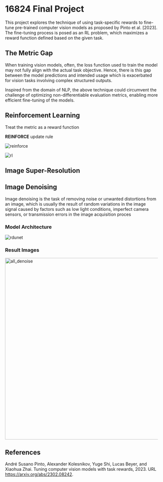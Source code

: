 # 16824 Final Project

This project explores the technique of using task-specific rewards to  fine-tune pre-trained computer vision models as proposed by Pinto et al. [2023]. The fine-tuning process is posed as an RL problem, which maximizes a reward function defined based on the given task.

## The Metric Gap 

When training vision models, often, the loss function used to train the model may not fully align with the actual task objective. Hence, there is this gap between the model predictions and intended usage which is exacerbated for vision tasks involving complex structured outputs. 

Inspired from the domain of NLP, the above technique could circumvent the challenge of optimizing non-differentiable evaluation metrics, enabling more efficient fine-tuning of the models. 

## Reinforcement Learning 
Treat the metric  as a reward function

**REINFORCE** update rule  

![reinforce](https://user-images.githubusercontent.com/12653676/236592832-e4aaab91-b03a-4224-94c3-e3ff70a49abe.png)


![rl](https://user-images.githubusercontent.com/12653676/236592930-f448946f-3a8d-4d14-9f9e-05df40d09f60.png)


## Image Super-Resolution

## Image Denoising 

Image denoising is the task of removing noise or unwanted distortions from an image, which is usually the result of random variations in the image signal caused by factors such as low light conditions,
imperfect camera sensors, or transmission errors in the image acquisition proces


### Model Architecture 

![rdunet](https://user-images.githubusercontent.com/12653676/236593325-bcc9bd85-1ede-48fd-8f77-9d1ebf1b02be.png)

### Result Images

<img width="598" alt="all_denoise" src="https://user-images.githubusercontent.com/12653676/236706335-f8e1b1fe-b51a-4359-a8e5-08154ac287e5.png">


## References 
André Susano Pinto, Alexander Kolesnikov, Yuge Shi, Lucas Beyer, and Xiaohua Zhai. Tuning computer vision models with task rewards, 2023. URL https://arxiv.org/abs/2302.08242.
